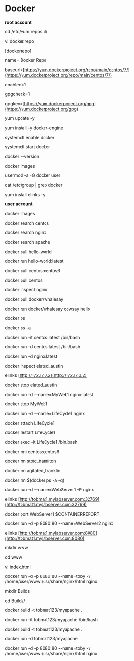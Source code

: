 # Docker

**root account**

cd /etc/yum.repos.d/

vi docker.repo

\[dockerrepo\]

name= Docker Repo

baseurl=[https://yum.dockerproject.org/repo/main/centos/7/](https://yum.dockerproject.org/repo/main/centos/7/)

enabled=1

gpgcheck=1

gpgkey=[https://yum.dockerproject.org/gpg](https://yum.dockerproject.org/gpg)

yum update -y

yum install -y docker-engine

systemctl enable docker

systemctl start docker

docker --version

docker images

usermod -a -G docker user

cat /etc/group \| grep docker

yum install elinks -y

**user account**

docker images

docker search centos

docker search nginx

docker search apache

docker pull hello-world

docker run hello-world:latest

docker pull centos:centos6

docker pull centos

docker inspect nginx

docker pull docker/whalesay

docker run docker/whalesay cowsay hello

docker ps

docker ps -a

docker run -it centos:latest /bin/bash

docker run -d centos:latest /bin/bash

docker run -d nginx:latest

docker inspect elated\_austin

elinks [http://172.17.0.2](http://172.17.0.2)

docker stop elated\_austin

docker run -d --name=MyWeb1 nginx:latest

docker stop MyWeb1

docker run -d --name=LifeCycle1 nginx

docker attach LifeCycle1

docker restart LifeCycle1

docker exec -it LifeCycle1 /bin/bash

docker rmi centos:centos6

docker rm stoic\_hamilton

docker rm agitated\_franklin

docker rm $\(docker ps -a -q\)

docker run -d --name=WebServer1 -P nginx

elinks [http://tobmat1.mylabserver.com:32769](http://tobmat1.mylabserver.com:32769)

docker port WebServer1 $CONTAINERREPORT

docker run -d -p 8080:80 --name=WebServer2 nginx

elinks [http://tobmat1.mylabserver.com:8080](http://tobmat1.mylabserver.com:8080)

mkdir www

cd www

vi index.html

docker run -d -p 8080:80 --name=toby -v /home/user/www:/usr/share/nginx/html nginx

mkdir Builds

cd Builds/

docker build -t tobmat123/myapache .

docker run -it tobmat123/myapache /bin/bash

docker build -t tobmat123/myapache .

docker run -d tobmat123/myapache

docker run -d -p 8080:80 --name=toby -v /home/user/www:/usr/share/nginx/html nginx

